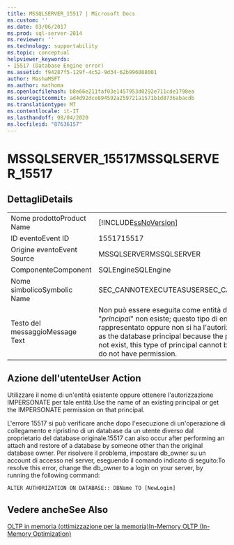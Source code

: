 ```yaml
---
title: MSSQLSERVER_15517 | Microsoft Docs
ms.custom: ''
ms.date: 03/06/2017
ms.prod: sql-server-2014
ms.reviewer: ''
ms.technology: supportability
ms.topic: conceptual
helpviewer_keywords:
- 15517 (Database Engine error)
ms.assetid: f94287f5-129f-4c52-9d34-62b996088001
author: MashaMSFT
ms.author: mathoma
ms.openlocfilehash: b8e66e211faf03e1457953d0292e711cde1798ea
ms.sourcegitcommit: ad4d92dce894592a259721a1571b1d8736abacdb
ms.translationtype: MT
ms.contentlocale: it-IT
ms.lasthandoff: 08/04/2020
ms.locfileid: "87636157"
---
```

# <a name="mssqlserver_15517"></a><span data-ttu-id="f0e78-102">MSSQLSERVER_15517</span><span class="sxs-lookup"><span data-stu-id="f0e78-102">MSSQLSERVER_15517</span></span>
    
## <a name="details"></a><span data-ttu-id="f0e78-103">Dettagli</span><span class="sxs-lookup"><span data-stu-id="f0e78-103">Details</span></span>  
  
|||  
|-|-|  
|<span data-ttu-id="f0e78-104">Nome prodotto</span><span class="sxs-lookup"><span data-stu-id="f0e78-104">Product Name</span></span>|[!INCLUDE[ssNoVersion](../../includes/ssnoversion-md.md)]|  
|<span data-ttu-id="f0e78-105">ID evento</span><span class="sxs-lookup"><span data-stu-id="f0e78-105">Event ID</span></span>|<span data-ttu-id="f0e78-106">15517</span><span class="sxs-lookup"><span data-stu-id="f0e78-106">15517</span></span>|  
|<span data-ttu-id="f0e78-107">Origine evento</span><span class="sxs-lookup"><span data-stu-id="f0e78-107">Event Source</span></span>|<span data-ttu-id="f0e78-108">MSSQLSERVER</span><span class="sxs-lookup"><span data-stu-id="f0e78-108">MSSQLSERVER</span></span>|  
|<span data-ttu-id="f0e78-109">Componente</span><span class="sxs-lookup"><span data-stu-id="f0e78-109">Component</span></span>|<span data-ttu-id="f0e78-110">SQLEngine</span><span class="sxs-lookup"><span data-stu-id="f0e78-110">SQLEngine</span></span>|  
|<span data-ttu-id="f0e78-111">Nome simbolico</span><span class="sxs-lookup"><span data-stu-id="f0e78-111">Symbolic Name</span></span>|<span data-ttu-id="f0e78-112">SEC_CANNOTEXECUTEASUSER</span><span class="sxs-lookup"><span data-stu-id="f0e78-112">SEC_CANNOTEXECUTEASUSER</span></span>|  
|<span data-ttu-id="f0e78-113">Testo del messaggio</span><span class="sxs-lookup"><span data-stu-id="f0e78-113">Message Text</span></span>|<span data-ttu-id="f0e78-114">Non può essere eseguita come entità di database perché l'entità "*principal*" non esiste; questo tipo di entità non può essere rappresentato oppure non si ha l'autorizzazione.</span><span class="sxs-lookup"><span data-stu-id="f0e78-114">Cannot execute as the database principal because the principal "*principal*" does not exist, this type of principal cannot be impersonated, or you do not have permission.</span></span>|  
  
## <a name="user-action"></a><span data-ttu-id="f0e78-115">Azione dell'utente</span><span class="sxs-lookup"><span data-stu-id="f0e78-115">User Action</span></span>  
 <span data-ttu-id="f0e78-116">Utilizzare il nome di un'entità esistente oppure ottenere l'autorizzazione IMPERSONATE per tale entità.</span><span class="sxs-lookup"><span data-stu-id="f0e78-116">Use the name of an existing principal or get the IMPERSONATE permission on that principal.</span></span>  
  
 <span data-ttu-id="f0e78-117">L'errore 15517 si può verificare anche dopo l'esecuzione di un'operazione di collegamento e ripristino di un database da un utente diverso dal proprietario del database originale.</span><span class="sxs-lookup"><span data-stu-id="f0e78-117">15517 can also occur after performing an attach and restore of a database by someone other than the original database owner.</span></span> <span data-ttu-id="f0e78-118">Per risolvere il problema, impostare db_owner su un account di accesso nel server, eseguendo il comando indicato di seguito:</span><span class="sxs-lookup"><span data-stu-id="f0e78-118">To resolve this error, change the db_owner to a login on your server, by running the following command:</span></span>  
  
```  
ALTER AUTHORIZATION ON DATABASE:: DBName TO [NewLogin]  
```  
  
## <a name="see-also"></a><span data-ttu-id="f0e78-119">Vedere anche</span><span class="sxs-lookup"><span data-stu-id="f0e78-119">See Also</span></span>  
 [<span data-ttu-id="f0e78-120">OLTP in memoria &#40;ottimizzazione per la memoria&#41;</span><span class="sxs-lookup"><span data-stu-id="f0e78-120">In-Memory OLTP &#40;In-Memory Optimization&#41;</span></span>](../in-memory-oltp/in-memory-oltp-in-memory-optimization.md)  
  
  
